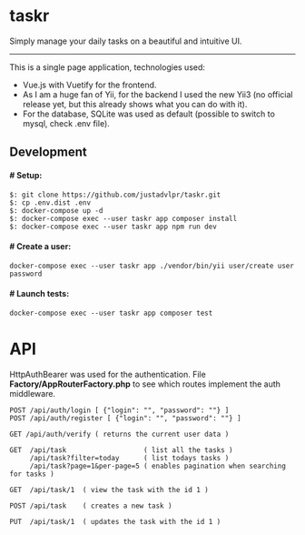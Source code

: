 # taskr

Simply manage your daily tasks on a beautiful and intuitive UI.

---

This is a single page application, technologies used:
- Vue.js with Vuetify for the frontend.
- As I am a huge fan of Yii, for the backend I used the new Yii3 (no official release yet, but this already shows what you can do with it).
- For the database, SQLite was used as default (possible to switch to mysql, check .env file).

## Development

#### # Setup:

```
$: git clone https://github.com/justadvlpr/taskr.git
$: cp .env.dist .env
$: docker-compose up -d
$: docker-compose exec --user taskr app composer install
$: docker-compose exec --user taskr app npm run dev
```

#### # Create a user:

`docker-compose exec --user taskr app ./vendor/bin/yii user/create user password`

#### # Launch tests:

`docker-compose exec --user taskr app composer test`

# API

HttpAuthBearer was used for the authentication.
File **Factory/AppRouterFactory.php** to see which routes implement the auth middleware.

```
POST /api/auth/login [ {"login": "", "password": ""} ]
POST /api/auth/register [ {"login": "", "password": ""} ]

GET /api/auth/verify ( returns the current user data )

GET  /api/task                   ( list all the tasks )
     /api/task?filter=today      ( list todays tasks )
     /api/task?page=1&per-page=5 ( enables pagination when searching for tasks )

GET  /api/task/1  ( view the task with the id 1 )

POST /api/task    ( creates a new task )

PUT  /api/task/1  ( updates the task with the id 1 )
```
